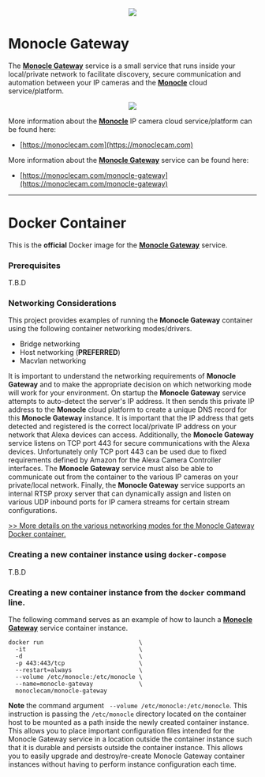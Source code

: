 <center><a href="https://MonocleCam.com" target="_blank"><img src="http://static.monoclecam.com/banner.gif" style="max-width: 100%; max-height: 100px;"/></a></center>

# Monocle Gateway

The [**Monocle Gateway**](https://monoclecam.com/monocle-gateway) service is a small service that runs inside your local/private network to facilitate discovery, secure communication and automation between your IP cameras and the [**Monocle**](https://monoclecam.com) cloud service/platform.  

<center><a href="http://static.monoclecam.com/monocle-gateway-diagram-wide.png" target="_blank"><img src="http://static.monoclecam.com/monocle-gateway-diagram-wide.png" style="max-width: 800px; max-height: 400px;"/></a></center>

More information about the [**Monocle**](https://monoclecam.com) IP camera cloud service/platform can be found here:
* [https://monoclecam.com](https://monoclecam.com)

More information about the [**Monocle Gateway**](https://monoclecam.com/monocle-gateway) service can be found here:
* [https://monoclecam.com/monocle-gateway](https://monoclecam.com/monocle-gateway)

---

# Docker Container

This is the **official** Docker image for the [**Monocle Gateway**](https://monoclecam.com/monocle-gateway) service.

### Prerequisites

T.B.D


### Networking Considerations

This project provides examples of running the **Monocle Gateway** container using the following container networking modes/drivers.

- Bridge networking
- Host networking (**PREFERRED**)
- Macvlan networking

It is important to understand the networking requirements of **Monocle Gateway** and to make the appropriate decision on which networking mode will work for your environment.  On startup the **Monocle Gateway** service attempts to auto-detect the server's IP address.  It then sends this private IP address to the **Monocle** cloud platform to create a unique DNS record for this **Monocle Gateway** instance.  It is important that the IP address that gets detected and registered is the correct local/private IP address on your network that Alexa devices can access.  Additionally, the **Monocle Gateway** service listens on TCP port 443 for secure communications with the Alexa devices.  Unfortunately only TCP port 443 can be used due to fixed requirements defined by Amazon for the Alexa Camera Controller interfaces.  The **Monocle Gateway** service must also be able to communicate out from the container to the various IP cameras on your private/local network.  Finally, the **Monocle Gateway** service supports an internal RTSP proxy server that can dynamically assign and listen on various UDP inbound ports for IP camera streams for certain stream configurations.

<a href="https://github.com/MonocleCam/monocle-gateway-docker/tree/master/examples">&gt;&gt; More details on the various networking modes for the Monocle Gateway Docker container.</a>


### Creating a new container instance using `docker-compose`
T.B.D

### Creating a new container instance from the `docker` command line.
The following command serves as an example of how to launch a [**Monocle Gateway**](https://monoclecam.com/monocle-gateway) service container instance.

```
docker run                           \
  -it                                \
  -d                                 \
  -p 443:443/tcp                     \
  --restart=always                   \
  --volume /etc/monocle:/etc/monocle \
  --name=monocle-gateway             \
  monoclecam/monocle-gateway
```

**Note** the command argument ` --volume /etc/monocle:/etc/monocle`.  This instruction is passing the `/etc/monocle` directory located on the container host to be mounted as a path inside the newly created container instance.  This allows you to place important configuration files intended for the Monocle Gateway service in a location outside the container instance such that it is durable and persists outside the container instance.  This allows you to easily upgrade and destroy/re-create Monocle Gateway container instances without having to perform instance configuration each time.   

